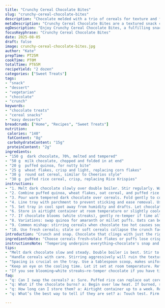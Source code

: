 ```yaml
---
title: "Crunchy Cereal Chocolate Bites"
slug: "crunchy-cereal-chocolate-bites"
description: "Chocolate melded with a trio of cereals for texture and flavor. Replaces some oats with puffed quinoa and wheat flakes for nutty depth and crunch variation. Dark chocolate swapped partially with milk chocolate to soften bitterness. Stir gently to avoid breaking flakes. Chill bites until firm but not dull or waxy. Check gloss and snap for temper quality. Use tablespoon scoop to keep sizes uniform—no spreading. Substitutions offered for allergies and convenience—rice puffs stand in for cereals if needed. Timing flexible. Visual and tactile cues prioritized for doneness. Mixesite balance crucial. No nuts, no eggs, purely vegetarian. Snack or dessert. Yield about 24 pieces."
metaDescription: "Crunchy Cereal Chocolate Bites are a textured snack combining dark and milk chocolate with a trio of cereals for a satisfying crunch."
ogDescription: "Enjoy Crunchy Cereal Chocolate Bites, a fulfilling snack blending dark chocolate and a unique mix of cereals for the perfect crunch."
focusKeyphrase: "Crunchy Cereal Chocolate Bites"
date: 2025-08-05
draft: false
image: crunchy-cereal-chocolate-bites.jpg
author: "Kate"
prepTime: PT25M
cookTime: PT0M
totalTime: PT65M
recipeYield: "2 dozen"
categories: ["Sweet Treats"]
tags:
- "snack"
- "dessert"
- "vegetarian"
- "chocolate"
- "crunch"
keywords:
- "chocolate treats"
- "cereal snacks"
- "easy desserts"
breadcrumb: ["Home", "Recipes", "Sweet Treats"]
nutrition: 
 calories: "140"
 fatContent: "8g"
 carbohydrateContent: "15g"
 proteinContent: "2g"
ingredients:
- "150 g  dark chocolate, 70%, melted and tempered"
- "50 g  milk chocolate, chopped and folded in at end"
- "20 g  puffed quinoa, for nutty bite"
- "25 g  wheat flakes, crisp and light, replacing corn flakes"
- "30 g  round oat cereal, similar to Cheerios style"
- "30 g  puffed rice cereal, crisp, replacing Rice Krispies"
instructions:
- "1. Melt dark chocolate slowly over double boiler. Stir regularly. Watch for glossy sheen and smooth texture, avoiding grainy or burnt spots. Cool slightly."
- "2. Combine puffed quinoa, wheat flakes, oat cereal, and puffed rice in large bowl. Handle gently to avoid crushing. Texture contrast is key."
- "3. Pour warm tempered dark chocolate over cereals. Fold gently to coat evenly, lift and fold rather than stir aggressively. Add milk chocolate chunks last for pockets of creaminess."
- "4. Line tray with parchment to prevent sticking and ease removal. Use 15 ml tablespoon scoop to portion mixture; no pressing. 20 roughly same-sized mounds; space 2 cm apart."
- "5. Set tray in cool spot away from humidity and drafts. Let chocolate firm up approximately 1 hour, but rely on touch—no stickiness, firm and glossy surface, clean snap when broken."
- "6. Store in airtight container at room temperature or slightly cooler, avoiding fridge unless very warm environment. Moisture kills crunch."
- "7. If chocolate blooms (white streaks), gently re-temper if time allows or accept vintage look with slight texture change."
- "8. Variations: swap quinoa for amaranth or millet puffs. Oats can be toasted lightly to boost aroma but watch burn."
- "9. Common mishap: stirring cereals when chocolate too hot causes sogginess; tempering crucial to prevent this."
- "10. Use fresh cereals; stale or soft cereals collapse the crunch factor. Always test a bite before adding flavors."
introduction: "Crunch and snap. Chocolate that clings with just the right resistance. Not mushy. Think snackable bites, their edges catching light, glossy and firm but yielding. Bitterness tamed by milk squares. Airy quinoa puffs, delicate wheat flakes mixing with more familiar oat circles and crisp rice puffs. Each bite a layered crunch symphony. No gluey mess, no soggy pile. Tempering isn’t optional—get that shine and bite. Tapping spoon on bowl, listening to the chocolate's smooth coat sliding over cereals like velvet but leaving speckled crunch. Patience pays off here—slow firm set, not rushed with a fridge blitz that dulls shine and distorts texture. Bites last if stored correctly, crispness holding for days if kept dry. When executed right, the reward's a snack that feels artisanal, no nuts, no eggs, simple but precise."
ingredientsNote: "Choose cereals fresh—stale flakes or puffs lose crispness fast, no rescue there. The puffed quinoa is a twist, lending nutty aroma without actual nuts, but puffed millet or amaranth can sub in for a similar effect. Wheat flakes instead of corn flakes cut the overly sweet note but keep that brittle crunch. For chocolate, dark is base, ideally 70%, but temper with care. Milk chocolate added last for pockets of creamier melt contrast. Control temperature diligently. If you skip tempering, texture dull and blotchy inevitable, flavor muted. Tempered chocolate breaks clean and shiny, key to mouthfeel here. Melting low and slow prevents grainy spots. If you only have microwave, zap in short intervals, stir between, never let chocolate burn or steam water in. Parchment paper a must for releasing."
instructionsNote: "Tempering underpins everything—chocolate's snap and gloss hinge on it. Melting over double boiler lets control linger on slow heat; stir constantly, feel the chocolate’s silkiness. When folding cereals in, treat gently—crushed flakes kill texture. Pour chocolate over cereals and fold with a rubber spatula, scoop from bottom to top, not stirring in circles. Size matters. Use scoop tablespoons or small ice cream scooper for uniform bites—larger mounds don’t set evenly and risk collapse. After spooning mixture on tray, space apart to keep bites distinct during setting. Let chocolate firm at room temp; fridge sets too harshly, dulls gloss, invites condensation. Touch test for firmness—surface feels dry with slight give, no stickiness. Tap with knife for clean break. Patience trumps speed here. Re-temper leftovers if bloom appears—white streaks mean fat crystallized improperly. If bloom’s minor, bites still edible but less appealing visually. Storage in dry airtight stops moisture intrusion and keeps crunch days longer."
tips:
- "Melt dark chocolate slow and steady. Double boiler is best. Stir to prevent scorching. Glossy and smooth is what you want. Too hot? Don't add anything yet."
- "Handle cereals with care. Stirring aggressively will ruin the texture. Crispness matters. Pour chocolate gently over cereals—let it coat, don’t mash."
- "Spacing is crucial on the tray. Use a tablespoon scoop, makes uniform sizes. Each mound about 2cm apart. Prevents merging or collapsing."
- "Keep an eye on the cooling time. Let it set at room temperature. Refrigerating dulls the gloss. Trust your touch—no sticky surface when done."
- "If you see blooming—white streaks—re-temper chocolate if you have time. Or just accept the look, still edible. Crunch is what you want, so check it."
faq:
- "q: Can I swap the cereals? a: Sure. Puffed rice can replace oat cereals. Or use rice puffs if needed. Just fresh, nothing stale."
- "q: What if the chocolate burns? a: Begin over low heat. If burned, stop and start fresh. No recovering. Avoid steam—don’t rush this step."
- "q: How long can I store them? a: Airtight container up to a week. Room temp is fine, avoid fridge unless humidity high. Moisture means loss of crunch."
- "q: What’s the best way to tell if they are set? a: Touch test. Firm surface, no stickiness. Early checks ruin texture. Patience here pays off."

---
```


